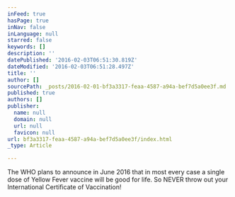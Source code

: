 ```yaml
---
inFeed: true
hasPage: true
inNav: false
inLanguage: null
starred: false
keywords: []
description: ''
datePublished: '2016-02-03T06:51:30.819Z'
dateModified: '2016-02-03T06:51:28.497Z'
title: ''
author: []
sourcePath: _posts/2016-02-01-bf3a3317-feaa-4587-a94a-bef7d5a0ee3f.md
published: true
authors: []
publisher:
  name: null
  domain: null
  url: null
  favicon: null
url: bf3a3317-feaa-4587-a94a-bef7d5a0ee3f/index.html
_type: Article

---
```

The WHO plans to announce in June 2016 that in most every case a single dose of Yellow Fever vaccine will be good for life. So NEVER throw out your International Certificate of Vaccination!